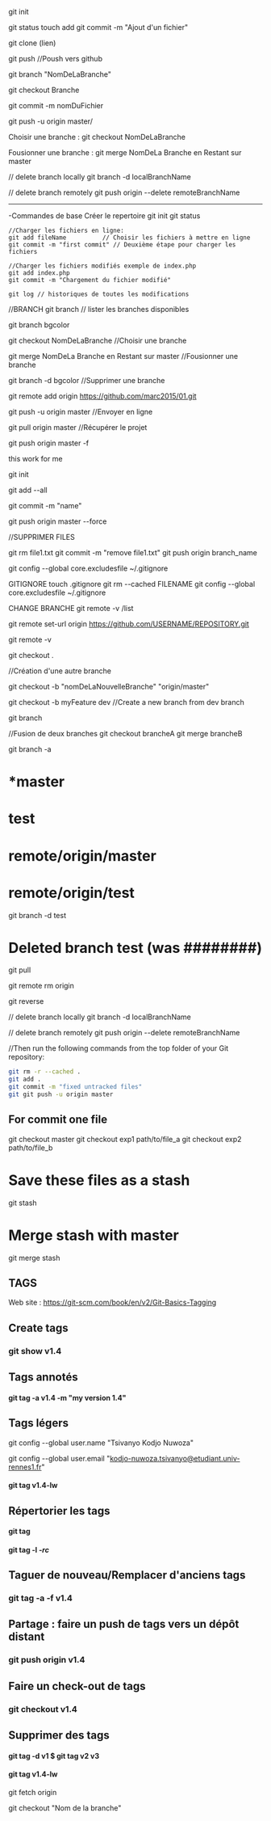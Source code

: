git init

git status
touch add 
git commit -m "Ajout d'un fichier"

git clone (lien)

git push //Poush vers github


git branch "NomDeLaBranche"

git checkout Branche

git commit -m nomDuFichier

git push -u origin master/

Choisir une branche : git checkout NomDeLaBranche

Fousionner une branche : git merge NomDeLa Branche en Restant sur master


// delete branch locally
git branch -d localBranchName

// delete branch remotely
git push origin --delete remoteBranchName


-----------------------------------------------------------------------------
-Commandes de base
Créer le repertoire
git init
git status

	//Charger les fichiers en ligne:
	git add fileName 	      // Choisir les fichiers à mettre en ligne
	git commit -m "first commit" // Deuxième étape pour charger les fichiers

	//Charger les fichiers modifiés exemple de index.php
	git add index.php
	git commit -m "Chargement du fichier modifié"

	git log // historiques de toutes les modifications

//BRANCH
git branch  // lister les branches disponibles

git branch bgcolor

 git checkout NomDeLaBranche //Choisir une branche

 git merge NomDeLa Branche en Restant sur master //Fousionner une branche

 git branch -d bgcolor //Supprimer une branche

git remote add origin https://github.com/marc2015/01.git

git push -u origin master //Envoyer en ligne

git pull origin master  //Récupérer le projet

git push origin master -f


this work for me

git init

git add --all

git commit -m "name"

git push origin master --force


//SUPPRIMER FILES

git rm file1.txt
git commit -m "remove file1.txt"
git push origin branch_name 



git config --global core.excludesfile ~/.gitignore


GITIGNORE
touch .gitignore
git rm --cached FILENAME
git config --global core.excludesfile ~/.gitignore

CHANGE BRANCHE
git remote -v
/list

 git remote set-url origin https://github.com/USERNAME/REPOSITORY.git
 
 git remote -v
 
 git checkout .

//Création d'une autre branche

git checkout -b "nomDeLaNouvelleBranche" "origin/master"

git checkout -b myFeature dev //Create a new branch from dev branch

git branch

//Fusion de deux branches
git checkout brancheA
git merge brancheB

git branch -a
# *master
#  test
#  remote/origin/master
#  remote/origin/test

git branch -d test
# Deleted branch test (was ########)

git pull

git remote rm origin

git reverse


// delete branch locally
git branch -d localBranchName

// delete branch remotely
git push origin --delete remoteBranchName

//Then run the following commands from the top folder of your Git repository:
 ```bash
git rm -r --cached .
git add .
git commit -m "fixed untracked files"
git git push -u origin master

 ```

## For commit one file

git checkout master
git checkout exp1 path/to/file_a
git checkout exp2 path/to/file_b

# Save these files as a stash
git stash

# Merge stash with master
git merge stash


## TAGS

Web site : https://git-scm.com/book/en/v2/Git-Basics-Tagging
## Create tags

### git show v1.4
## Tags annotés
#### git tag -a v1.4 -m "my version 1.4"

## Tags légers

 git config --global user.name "Tsivanyo Kodjo Nuwoza"
 
 git config --global user.email "kodjo-nuwoza.tsivanyo@etudiant.univ-rennes1.fr"
#### git tag v1.4-lw 

## Répertorier les tags
#### git tag 
####  git tag -l *-rc*

## Taguer de nouveau/Remplacer d'anciens tags
### git tag -a -f v1.4

## Partage : faire un push de tags vers un dépôt distant
### git push origin v1.4

## Faire un check-out de tags
### git checkout v1.4

## Supprimer des tags
#### git tag -d v1 $ git tag v2 v3 
#### git tag v1.4-lw 



git fetch origin

git checkout "Nom de la branche"
